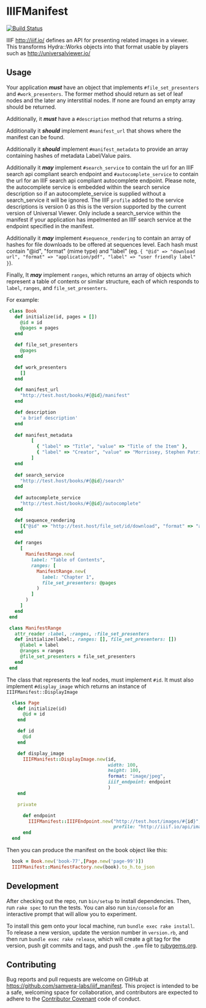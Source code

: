 # IIIFManifest
[![Build Status](https://travis-ci.org/samvera-labs/iiif_manifest.svg?branch=master)](https://travis-ci.org/projecthydra-labs/iiif_manifest)

IIIF http://iiif.io/ defines an API for presenting related images in a viewer. This transforms Hydra::Works objects into that format usable by players such as http://universalviewer.io/

## Usage

Your application ***must*** have an object that implements `#file_set_presenters` and `#work_presenters`.  The former method should return as set of leaf nodes and the later any interstitial nodes. If none are found an empty array should be returned. 

Additionally, it ***must*** have a `#description` method that returns a string.

Additionally it ***should*** implement `#manifest_url` that shows where the manifest can be found. 

Additionally it ***should*** implement `#manifest_metadata` to provide an array containing hashes of metadata Label/Value pairs. 

Additionally it ***may*** implement `#search_service` to contain the url for an IIIF search api compliant search endpoint and `#autocomplete_service` to contain the url for an IIIF search api compliant autocomplete endpoint. Please note, the autocomplete service is embedded within the search service description so if an autocomplete_service is supplied without a search_service it will be ignored. The IIIF `profile` added to the service descriptions is version 0 as this is the version supported by the current version of Universal Viewer. Only include a search_service within the manifest if your application has impelmented an IIIF search service at the endpoint specified in the manifest. 

Additionally it ***may*** implement `#sequence_rendering` to contain an array of hashes for file downloads to be offered at sequences level. Each hash must contain "@id", "format" (mime type) and "label" (eg. `{ "@id" => "download url", "format" => "application/pdf", "label" => "user friendly label" }`).

Finally, It ***may*** implement `ranges`, which returns an array of objects which
represent a table of contents or similar structure, each of which responds to
`label`, `ranges`, and `file_set_presenters`.

For example:

 ```ruby
  class Book
    def initialize(id, pages = [])
      @id = id
      @pages = pages
    end

    def file_set_presenters
      @pages
    end

    def work_presenters
      []
    end

    def manifest_url
      "http://test.host/books/#{@id}/manifest"
    end

    def description
      'a brief description'
    end
    
    def manifest_metadata
          [
            { "label" => "Title", "value" => "Title of the Item" },
            { "label" => "Creator", "value" => "Morrissey, Stephen Patrick" }
          ]
    end
    
    def search_service
      "http://test.host/books/#{@id}/search"
    end
    
    def autocomplete_service
      "http://test.host/books/#{@id}/autocomplete"
    end

    def sequence_rendering
      [{"@id" => "http://test.host/file_set/id/download", "format" => "application/pdf", "label" => "Download"}]
    end

    def ranges
      [
        ManifestRange.new(
          label: "Table of Contents",
          ranges: [
            ManifestRange.new(
              label: "Chapter 1",
              file_set_presenters: @pages
            )
          ]
        )
      ]
    end
  end

  class ManifestRange
    attr_reader :label, :ranges, :file_set_presenters
    def initialize(label:, ranges: [], file_set_presenters: [])
      @label = label
      @ranges = ranges
      @file_set_presenters = file_set_presenters
    end
  end
```

The class that represents the leaf nodes, must implement `#id`. It must also implement `#display_image` which returns an instance of `IIIFManifest::DisplayImage`

```ruby
  class Page
    def initialize(id)
      @id = id
    end

    def id
      @id
    end

    def display_image
      IIIFManifest::DisplayImage.new(id,
                                     width: 100,
                                     height: 100,
                                     format: "image/jpeg",
                                     iiif_endpoint: endpoint
                                     )
    end

    private

      def endpoint
        IIIFManifest::IIIFEndpoint.new("http://test.host/images/#{id}",
                                       profile: "http://iiif.io/api/image/2/level2.json")
      end
  end
```

Then you can produce the manifest on the book object like this:

```ruby
  book = Book.new('book-77',[Page.new('page-99')])
  IIIFManifest::ManifestFactory.new(book).to_h.to_json
```

## Development

After checking out the repo, run `bin/setup` to install dependencies. Then, run `rake spec` to run the tests. You can also run `bin/console` for an interactive prompt that will allow you to experiment.

To install this gem onto your local machine, run `bundle exec rake install`. To release a new version, update the version number in `version.rb`, and then run `bundle exec rake release`, which will create a git tag for the version, push git commits and tags, and push the `.gem` file to [rubygems.org](https://rubygems.org).

## Contributing

Bug reports and pull requests are welcome on GitHub at https://github.com/samvera-labs/iiif_manifest. This project is intended to be a safe, welcoming space for collaboration, and contributors are expected to adhere to the [Contributor Covenant](http://contributor-covenant.org) code of conduct.

